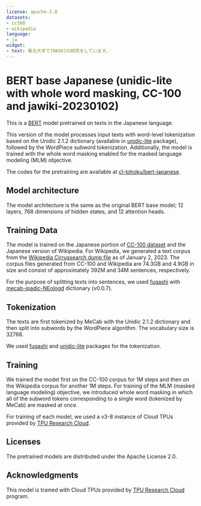 ```yaml
---
license: apache-2.0
datasets:
- cc100
- wikipedia
language:
- ja
widget:
- text: 東北大学で[MASK]の研究をしています。
---
```


# BERT base Japanese (unidic-lite with whole word masking, CC-100 and jawiki-20230102)

This is a [BERT](https://github.com/google-research/bert) model pretrained on texts in the Japanese language.

This version of the model processes input texts with word-level tokenization based on the Unidic 2.1.2 dictionary (available in [unidic-lite](https://pypi.org/project/unidic-lite/) package), followed by the WordPiece subword tokenization.
Additionally, the model is trained with the whole word masking enabled for the masked language modeling (MLM) objective.

The codes for the pretraining are available at [cl-tohoku/bert-japanese](https://github.com/cl-tohoku/bert-japanese/).

## Model architecture

The model architecture is the same as the original BERT base model; 12 layers, 768 dimensions of hidden states, and 12 attention heads.

## Training Data

The model is trained on the Japanese portion of [CC-100 dataset](https://data.statmt.org/cc-100/) and the Japanese version of Wikipedia.
For Wikipedia, we generated a text corpus from the [Wikipedia Cirrussearch dump file](https://dumps.wikimedia.org/other/cirrussearch/) as of January 2, 2023.
The corpus files generated from CC-100 and Wikipedia are 74.3GB and 4.9GB in size and consist of approximately 392M and 34M sentences, respectively.

For the purpose of splitting texts into sentences, we used [fugashi](https://github.com/polm/fugashi) with [mecab-ipadic-NEologd](https://github.com/neologd/mecab-ipadic-neologd) dictionary (v0.0.7).

## Tokenization

The texts are first tokenized by MeCab with the Unidic 2.1.2 dictionary and then split into subwords by the WordPiece algorithm.
The vocabulary size is 32768.

We used [fugashi](https://github.com/polm/fugashi) and [unidic-lite](https://github.com/polm/unidic-lite) packages for the tokenization.

## Training

We trained the model first on the CC-100 corpus for 1M steps and then on the Wikipedia corpus for another 1M steps.
For training of the MLM (masked language modeling) objective, we introduced whole word masking in which all of the subword tokens corresponding to a single word (tokenized by MeCab) are masked at once.

For training of each model, we used a v3-8 instance of Cloud TPUs provided by [TPU Research Cloud](https://sites.research.google/trc/about/).

## Licenses

The pretrained models are distributed under the Apache License 2.0.

## Acknowledgments

This model is trained with Cloud TPUs provided by [TPU Research Cloud](https://sites.research.google/trc/about/) program.
